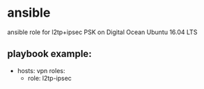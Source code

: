 # ansible
ansible role for l2tp+ipsec PSK on Digital Ocean Ubuntu 16.04 LTS

playbook example:
---
- hosts: vpn
  roles:
    - role: l2tp-ipsec
